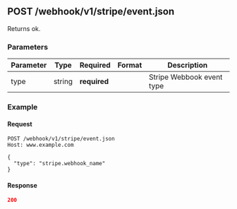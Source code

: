 ## POST /webhook/v1/stripe/event.json
Returns ok.


### Parameters

Parameter | Type | Required | Format | Description
--- | --- | --- | --- | ---
type | string | **required** |  | Stripe Webbook event type




### Example

#### Request

```
POST /webhook/v1/stripe/event.json
Host: www.example.com

{
  "type": "stripe.webhook_name"
}
```

#### Response

```json
200

```
